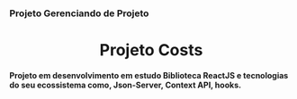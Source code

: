 ### Projeto Gerenciando de Projeto

<h1 align="center">Projeto Costs</h1>

<h4>Projeto em desenvolvimento em estudo Biblioteca ReactJS e tecnologias do seu ecossistema como, Json-Server, Context API, hooks.</h4>